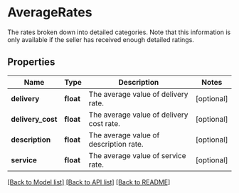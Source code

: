 # AverageRates

The rates broken down into detailed categories. Note that this information is only available if the seller has received enough detailed ratings.
## Properties
Name | Type | Description | Notes
------------ | ------------- | ------------- | -------------
**delivery** | **float** | The average value of delivery rate. | [optional] 
**delivery_cost** | **float** | The average value of delivery cost rate. | [optional] 
**description** | **float** | The average value of description rate. | [optional] 
**service** | **float** | The average value of service rate. | [optional] 

[[Back to Model list]](../README.md#documentation-for-models) [[Back to API list]](../README.md#documentation-for-api-endpoints) [[Back to README]](../README.md)


